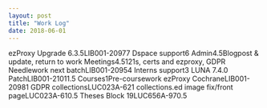 ```yaml
---
layout: post
title: "Work Log"
date: 2018-06-01
---
```

<tr><td>ezProxy Upgrade 6.3.5</td><td>LIB001-2097</td><td>7</td><td></td></tr>
<tr><td>Dspace support</td><td></td><td>6</td><td></td></tr>
<tr><td>Admin</td><td></td><td>4.5</td><td>Blogpost & update, return to work</td></tr>
<tr><td>Meetings</td><td></td><td>4.5</td><td>121s, certs and ezproxy, GDPR</td></tr>
<tr><td>Needlework next batch</td><td>LIB001-2095</td><td>4</td><td></td></tr>
<tr><td>Interns support</td><td></td><td>3</td><td></td></tr>
<tr><td>LUNA 7.4.0 Patch</td><td>LIB001-2101</td><td>1.5</td><td></td></tr>
<tr><td>Courses</td><td></td><td>1</td><td>Pre-coursework</td></tr>
<tr><td>ezProxy Cochrane</td><td>LIB001-2098</td><td>1</td><td></td></tr>
<tr><td>GDPR collections</td><td>LUC023A-62</td><td>1</td><td></td></tr>
<tr><td>collections.ed image fix/front page</td><td>LUC023A-61</td><td>0.5</td><td></td></tr>
<tr><td>Theses Block 19</td><td>LUC656A-97</td><td>0.5</td><td></td></tr>
